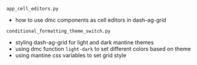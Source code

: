 
`app_cell_editors.py`
- how to use dmc components as cell editors in dash-ag-grid

`conditional_formatting_theme_switch.py`
- styling dash-ag-grid for light and dark mantine themes
- using dmc function `light-dark` to set different colors based on theme
- using mantine css variables to set grid style